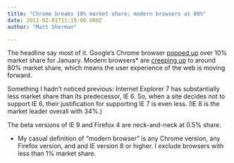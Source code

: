 ```yaml
---
title: "Chrome breaks 10% market share; modern browsers at 80%"
date: 2011-02-01T11:19:00.000Z
author: "Matt Sherman"

---
```


The headline say most of it. Google’s Chrome browser [popped up](http://marketshare.hitslink.com/browser-market-share.aspx?qprid=1) over 10% market share for January. Modern browsers* are [creeping up](http://marketshare.hitslink.com/browser-market-share.aspx?qprid=2) to around 80% market share, which means the user experience of the web is moving forward.

Something I hadn’t noticed previous: Internet Explorer 7 has substantially less market share than its predecessor, IE 6. So, when a site decides not to support IE 6, their justification for supporting IE 7 is even less. (IE 8 is the market leader overall with 34%.)

The beta versions of IE 9 and Firefox 4 are neck-and-neck at 0.5% share.

* My casual definition of “modern browser” is any Chrome version, any Firefox version, and and IE version 8 or higher. I exclude browsers with less than 1% market share.
